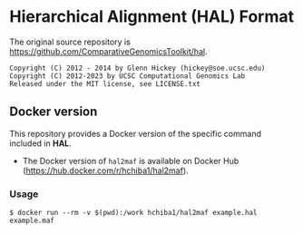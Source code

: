 # Hierarchical Alignment (HAL) Format
The original source repository is https://github.com/ComparativeGenomicsToolkit/hal.
```
Copyright (C) 2012 - 2014 by Glenn Hickey (hickey@soe.ucsc.edu)
Copyright (C) 2012-2023 by UCSC Computational Genomics Lab
Released under the MIT license, see LICENSE.txt
```

## Docker version
This repository provides a Docker version of the specific command included in **HAL**.
* The Docker version of `hal2maf` is available on Docker Hub (https://hub.docker.com/r/hchiba1/hal2maf).

### Usage
```
$ docker run --rm -v $(pwd):/work hchiba1/hal2maf example.hal example.maf
```
